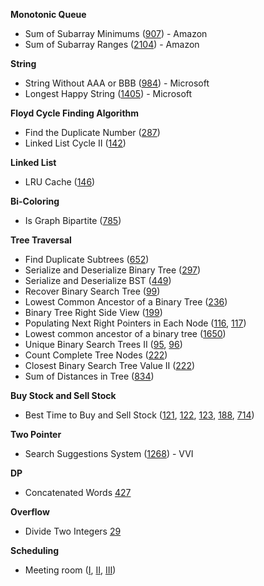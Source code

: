 **Monotonic Queue**
- Sum of Subarray Minimums ([907](https://leetcode.com/problems/sum-of-subarray-minimums/)) - Amazon
- Sum of Subarray Ranges ([2104](https://leetcode.com/problems/sum-of-subarray-ranges/)) - Amazon


**String**
- String Without AAA or BBB ([984](https://leetcode.com/problems/string-without-aaa-or-bbb/)) - Microsoft
- Longest Happy String ([1405](https://leetcode.com/problems/longest-happy-string/)) - Microsoft

**Floyd Cycle Finding Algorithm**
- Find the Duplicate Number ([287](https://leetcode.com/problems/find-the-duplicate-number/))
- Linked List Cycle II ([142](https://leetcode.com/problems/linked-list-cycle-ii/))

**Linked List**
- LRU Cache ([146](https://leetcode.com/problems/lru-cache/))

**Bi-Coloring**
- Is Graph Bipartite ([785](https://leetcode.com/problems/is-graph-bipartite/))

**Tree Traversal**
- Find Duplicate Subtrees ([652](https://leetcode.com/problems/find-duplicate-subtrees/))
- Serialize and Deserialize Binary Tree ([297](https://leetcode.com/problems/serialize-and-deserialize-binary-tree/))
- Serialize and Deserialize BST ([449](https://leetcode.com/problems/serialize-and-deserialize-bst/))
- Recover Binary Search Tree ([99](https://leetcode.com/problems/recover-binary-search-tree/))
- Lowest Common Ancestor of a Binary Tree ([236](https://leetcode.com/problems/lowest-common-ancestor-of-a-binary-tree/))
- Binary Tree Right Side View ([199](https://leetcode.com/problems/binary-tree-right-side-view/))
- Populating Next Right Pointers in Each Node ([116](https://leetcode.com/problems/populating-next-right-pointers-in-each-node/), [117](https://leetcode.com/problems/populating-next-right-pointers-in-each-node-ii/))
- Lowest common ancestor of a binary tree ([1650](https://leetcode.com/problems/lowest-common-ancestor-of-a-binary-tree-iii/))
- Unique Binary Search Trees II ([95](https://leetcode.com/problems/unique-binary-search-trees-ii/), [96](https://leetcode.com/problems/unique-binary-search-trees/))
- Count Complete Tree Nodes ([222](https://leetcode.com/problems/count-complete-tree-nodes/))
- Closest Binary Search Tree Value II ([222](https://leetcode.com/problems/closest-binary-search-tree-value-ii/))
- Sum of Distances in Tree ([834](https://leetcode.com/problems/sum-of-distances-in-tree/))

**Buy Stock and Sell Stock**
- Best Time to Buy and Sell Stock ([121](https://leetcode.com/problems/best-time-to-buy-and-sell-stock/), [122](https://leetcode.com/problems/best-time-to-buy-and-sell-stock-ii/), [123](https://leetcode.com/problems/best-time-to-buy-and-sell-stock-iii/), [188](https://leetcode.com/problems/best-time-to-buy-and-sell-stock-iv/), [714](https://leetcode.com/problems/best-time-to-buy-and-sell-stock-with-transaction-fee/))

**Two Pointer**
- Search Suggestions System ([1268](https://leetcode.com/problems/search-suggestions-system/)) - VVI

**DP**
- Concatenated Words [427](https://leetcode.com/problems/concatenated-words/submissions/)

**Overflow**
- Divide Two Integers [29](https://leetcode.com/problems/divide-two-integers/)

**Scheduling**
- Meeting room ([I](https://leetcode.com/problems/meeting-rooms/), [II](https://leetcode.com/problems/meeting-rooms-ii/), [III](https://leetcode.com/problems/minimum-number-of-arrows-to-burst-balloons/))
